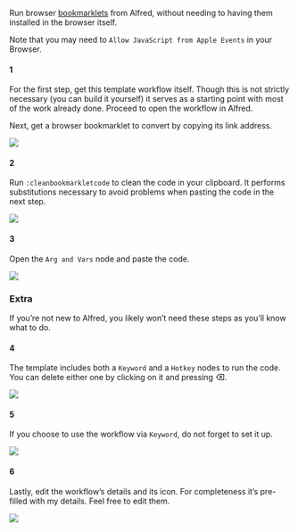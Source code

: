 Run browser [bookmarklets](http://en.wikipedia.org/wiki/Bookmarklet) from Alfred, without needing to having them installed in the browser itself.

Note that you may need to `Allow JavaScript from Apple Events` in your Browser.

#### 1

For the first step, get this template workflow itself. Though this is not strictly necessary (you can build it yourself) it serves as a starting point with most of the work already done. Proceed to open the workflow in Alfred.

Next, get a browser bookmarklet to convert by copying its link address.

![](https://i.imgur.com/dJ5XgkB.gif)

#### 2 

Run `:cleanbookmarkletcode` to clean the code in your clipboard. It performs substitutions necessary to avoid problems when pasting the code in the next step.

![](https://i.imgur.com/oIDEVcd.png)

#### 3

Open the `Arg and Vars` node and paste the code.

![](https://i.imgur.com/9SPYkmM.gif)

### Extra

If you’re not new to Alfred, you likely won’t need these steps as you’ll know what to do.

#### 4

The template includes both a `Keyword` and a `Hotkey` nodes to run the code. You can delete either one by clicking on it and pressing ⌫.

![](https://i.imgur.com/PRpCHu3.gif)

#### 5

If you choose to use the workflow via `Keyword`, do not forget to set it up.

![](https://i.imgur.com/ENFYAAe.gif)

#### 6

Lastly, edit the workflow’s details and its icon. For completeness it’s pre-filled with my details. Feel free to edit them.

![](https://i.imgur.com/KxIFI2A.png)
